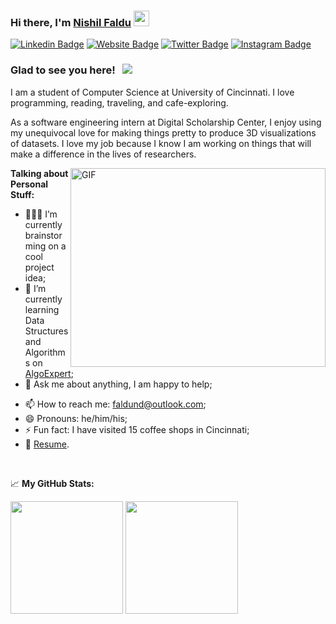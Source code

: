 ### Hi there, I'm <a href="https://www.linkedin.com/in/nishil-faldu/" target="_blank">Nishil Faldu</a> <img src="https://media.giphy.com/media/hvRJCLFzcasrR4ia7z/giphy.gif" width="25px">

[![Linkedin Badge](https://img.shields.io/badge/-LinkedIn-0e76a8?style=flat-square&logo=Linkedin&logoColor=white)](https://www.linkedin.com/in/nishil-faldu/)
[![Website Badge](https://img.shields.io/badge/Website-3b5998?style=flat-square&logo=google-chrome&logoColor=white)](https://www.linkedin.com/in/nishil-faldu/)
[![Twitter Badge](https://img.shields.io/badge/-Twitter-00acee?style=flat-square&logo=Twitter&logoColor=white)](https://twitter.com/FalduNishil)
[![Instagram Badge](https://img.shields.io/badge/-Instagram-e4405f?style=flat-square&logo=Instagram&logoColor=white)](https://www.instagram.com/nishilfaldu/)
<!-- [![Medium Badge](https://img.shields.io/badge/medium-%2312100E.svg?&style=for-square&logo=medium&logoColor=white)](https://gapur-kassym.medium.com/) -->
<!-- [![Telegram Badge](https://img.shields.io/badge/-Telegram-0088cc?style=flat-square&logo=Telegram&logoColor=white)](https://t.me/GKassym) -->

### Glad to see you here! &nbsp; ![](https://visitor-badge.glitch.me/badge?page_id=nishilfaldu.nishilfaldu)

I am a student of Computer Science at University of Cincinnati. I love programming, reading, traveling, and cafe-exploring.

As a software engineering intern at Digital Scholarship Center, I enjoy using my unequivocal love for making things pretty to produce 3D visualizations of datasets. I love my job because I know I am working on things that will make a difference in the lives of researchers.

<img align="right" alt="GIF" src="https://github.com/Gapur/Gapur/blob/master/coding.gif?raw=true" width="408" height="318" />
  

**Talking about Personal Stuff:**

- 👨🏻‍💻 I’m currently brainstorming on a cool project idea;
- 🚀 I’m currently learning Data Structures and Algorithms on [AlgoExpert](https://www.algoexpert.io/product);
- 💬 Ask me about anything, I am happy to help;
<!-- - 📝 I regulary write articles on [medium](https://nishil-faldu.medium.com); -->
- 📫 How to reach me: faldund@outlook.com;
- 😄 Pronouns: he/him/his;
- ⚡ Fun fact: I have visited 15 coffee shops in Cincinnati;
- 📝 [Resume](https://www.linkedin.com/in/nishil-faldu/).

</br>
 
<!-- 📊 **This Week I Spent My Time On:** -->
<!--START_SECTION:waka-->
<!--END_SECTION:waka-->


📈 **My GitHub Stats:**

<p>
  <img height="180em" src="https://github-readme-stats.vercel.app/api?username=nishilfaldu&show_icons=true&hide_border=true&&count_private=true&include_all_commits=true" />
  <img height="180em" src="https://github-readme-stats.vercel.app/api/top-langs/?username=nishilfaldu&exclude_repo=KNN-Image-Classification&show_icons=true&hide_border=true&layout=compact&langs_count=8"/>
</p>






<!--
**nishilfaldu/nishilfaldu** is a ✨ _special_ ✨ repository because its `README.md` (this file) appears on your GitHub profile.

Here are some ideas to get you started:

- 🔭 I’m currently working on ...
- 🌱 I’m currently learning ...
- 👯 I’m looking to collaborate on ...
- 🤔 I’m looking for help with ...
- 💬 Ask me about ...
- 📫 How to reach me: ...
- 😄 Pronouns: ...
- ⚡ Fun fact: ...
-->

